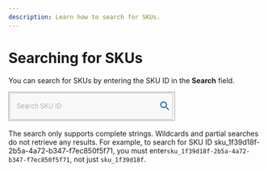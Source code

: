 ```yaml
---
description: Learn how to search for SKUs.
---
```


# Searching for SKUs

You can search for SKUs by entering the SKU ID in the **Search** field.

<div align="left">

<img src="../../../../.gitbook/assets/SearchSKU.png" alt="">

</div>

The search only supports complete strings. Wildcards and partial searches do not retrieve any results. For example, to search for SKU ID sku\_1f39d18f-2b5a-4a72-b347-f7ec850f5f71, you must enter`sku_1f39d18f-2b5a-4a72-b347-f7ec850f5f71`, not just `sku_1f39d18f`.
